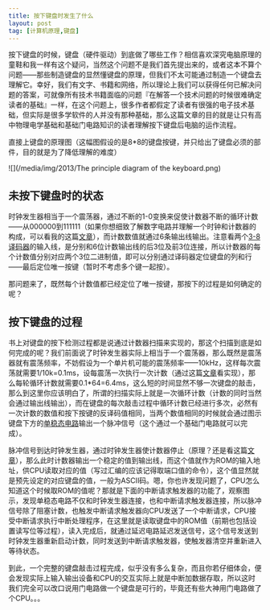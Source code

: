 ```yaml
---
title: 按下键盘时发生了什么
layout: post
tag: [计算机原理,键盘]
---
```


按下键盘的时候，键盘（硬件驱动）到底做了哪些工作？相信喜欢深究电脑原理的童鞋和我一样有这个疑问，当然这个问题不是我们首先提出来的，或者这本不算个问题——那些制造键盘的显然懂键盘的原理，但我们不太可能通过制造一个键盘去理解它。幸好，我们有文字、书籍和网络，所以理论上我们可以获得任何已解决问题的答案，可就像所有技术书籍面临的问题『在解答一个技术问题的时候很难确定读者的基础』一样，在这个问题上，很多作者都假定了读者有很强的电子技术基础，但实际是很多学软件的人并没有那种基础，那么这篇文章的目的就是让只有高中物理电学基础和基础门电路知识的读者理解按下键盘后电脑的运作流程。

直接上键盘的原理图（这幅图假设的是8*8的键盘按键，并只给出了键盘必须的部件，目的就是为了降低理解的难度）

![](/media/img/2013/The principle diagram of the keyboard.png)

## 未按下键盘时的状态

时钟发生器相当于一个震荡器，通过不断的1-0变换来促使计数器不断的循环计数——从000000到111111（如果你想细致了解数字电路并理解一个时钟和计数器的构成，可以看我的这篇[文章](/2013/09/28/%E9%80%9A%E8%BF%87%E9%97%A8%E7%94%B5%E8%B7%AF%E5%AE%8C%E6%88%90%E4%B8%80%E4%B8%AA%E8%AE%A1%E6%95%B0%E5%99%A8.html)），而计数数值就通过6条输出线输出。注意看两个[3-8译码器](http://baike.baidu.com/link?url=9e3UwGlizdO-iBF-MityQzvPuVbGFJ9nQFteYRoJaKmT_6ZSpZiXotmcRfdZT07TIg87EuJWGC2dqv4cL6WiwK)的输入线，是分别和6位计数输出线的后3位及前3位连接，所以计数器的每个计数值分别对应两个3位二进制值，即可以分别通过译码器定位键盘的列和行——最后定位唯一按键（暂时不考虑多个键一起按）。

那问题来了，既然每个计数值都已经定位了唯一按键，那按下的过程是如何确定的呢？

## 按下键盘的过程

书上对键盘的按下检测过程都是说通过计数器扫描来实现的，那这个扫描到底是如何完成的呢？我们前面说了时钟发生器实际上相当于一个震荡器，那么既然是震荡器就有震荡频率，不妨假设为一个单片机可能的震荡频率——10kHz，这样每次震荡就需要1/10k=0.1ms，设每震荡一次执行一次计数（通过这篇[文章](/2013/09/28/%E9%80%9A%E8%BF%87%E9%97%A8%E7%94%B5%E8%B7%AF%E5%AE%8C%E6%88%90%E4%B8%80%E4%B8%AA%E8%AE%A1%E6%95%B0%E5%99%A8.html)看实现），那么每轮循环计数就需要0.1*64=6.4ms，这么短的时间显然不够一次键盘的敲击，那么到这里你应该明白了，所谓的扫描实际上就是一次循环计数（计数的同时当然会通过输出线输出），而在键盘的每次敲击过程中循环计数已经进行多次，必然有一次计数的数值和按下按键的反译码值相同，当两个数值相同的时候就会通过图示键盘下方的[单稳态电路](http://baike.baidu.com/link?url=tdlfMfDc8a5IuleLsSmI3px682A3vQyA41Z9WkuGQFM0ktw7BveN-8diXnEO_PI4QDqUX9pUqVxtp1-KWReV5_)输出一个脉冲信号（这个通过一个基础门电路就可以完成）。

脉冲信号到达时钟发生器，通过时钟发生器使计数器停止（原理？还是看这篇[文章](/2013/09/28/%E9%80%9A%E8%BF%87%E9%97%A8%E7%94%B5%E8%B7%AF%E5%AE%8C%E6%88%90%E4%B8%80%E4%B8%AA%E8%AE%A1%E6%95%B0%E5%99%A8.html)），那么此时计数器输出一个稳定的值到输出线，而这个值就作为ROM的输入地址，供CPU读取对应的值（写过汇编的应该记得取端口值的命令），这个值显然就是预先设定的对应键盘的值，一般为ASCII码。嗯，你也许发现问题了，CPU怎么知道这个时候取ROM的值呢？那就是下面的中断请求触发器的功能了，观察图示，发现单稳态电路不仅和时钟发生器连接，也和中断请求触发器连接，所以脉冲信号除了阻塞计数，也触发中断请求触发器向CPU发送了一个中断请求，CPU接受中断请求执行中断处理程序，在这里就是读取键盘中的ROM值（前期也包括设置读写位等过程），读入完成后，就通过延迟电路延迟发送信号，这个信号发送到时钟发生器重新启动计数，同时发送到中断请求触发器，使触发器清空并重新进入等待状态。

到此，一个完整的键盘敲击过程完成，似乎没有多么复杂，而且你若仔细体会，便会发现实际上输入输出设备和CPU的交互实际上就是中断加数据存取，所以这时我们完全可以改口说用门电路做一个键盘是可行的，毕竟还有些大神用门电路做了个CPU。。。
